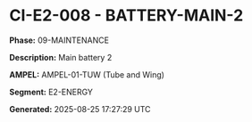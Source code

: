# CI-E2-008 - BATTERY-MAIN-2

**Phase:** 09-MAINTENANCE

**Description:** Main battery 2

**AMPEL:** AMPEL-01-TUW (Tube and Wing)

**Segment:** E2-ENERGY

**Generated:** 2025-08-25 17:27:29 UTC
